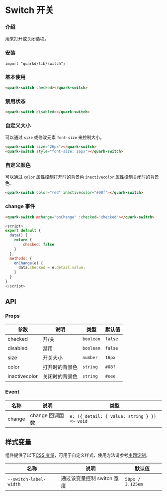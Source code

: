 # Switch 开关

### 介绍

用来打开或关闭选项。

### 安装

```tsx
import "quarkd/lib/switch";
```

### 基本使用

```html
<quark-switch checked></quark-switch>
```

### 禁用状态

```html
<quark-switch disabled></quark-switch>
```

### 自定义大小

可以通过 `size` 或修改元素 `font-size` 来控制大小。

```html
<quark-switch size="26px"></quark-switch>
<quark-switch style="font-size: 26px"></quark-switch>
```

### 自定义颜色

可以通过 `color` 属性控制打开时的背景色 `inactivecolor` 属性控制关闭时的背景色。

```html
<quark-switch color="red" inactivecolor="#08f"></quark-switch>
```

### change 事件

```html
<quark-switch @change="onChange" :checked="checked"></quark-switch>
```

```js
<script>
export default {
  data() {
    return {
        checked: false
    }
  },
  methods: {
    onChange(e) {
      data.checked = e.detail.value;
    }
  }
}
</script>
```

## API

### Props

| 参数     | 说明     | 类型      | 默认值  |
| -------- | -------- | --------- | ------- |
| checked  | 开/关    | `boolean` | `false` |
| disabled | 禁用     | `boolean` | `false` |
| size     | 开关大小 | `number`  | `16px ` |
| color    | 打开时的背景色     | `string`  | `#08f`|
| inactivecolor    | 关闭时的背景色     | `string`  | `#eee`|

### Event

| 名称   | 说明            | 类型                                   |
| ------ | --------------- | -------------------------------------- |
| change | change 回调函数 | `e: ({ detail: { value: string } }) => void` |

## 样式变量

组件提供了以下[CSS 变量](https://developer.mozilla.org/zh-CN/docs/Web/CSS/Using_CSS_custom_properties)，可用于自定义样式，使用方法请参考[主题定制](#/zh-CN/guide/theme)。

| 名称                   | 说明                       | 默认值           |
| ---------------------- | -------------------------- | ---------------- |
| `--switch-label-width` | 通过该变量控制 switch 宽度 | `50px / 3.125em` |

